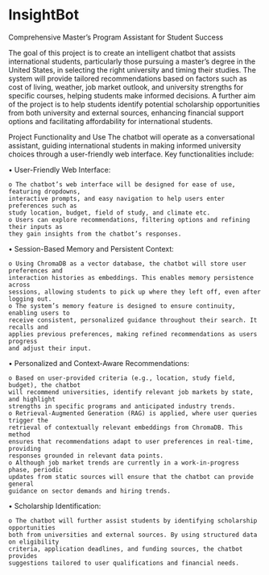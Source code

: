 # InsightBot
Comprehensive Master’s Program Assistant for Student Success

The goal of this project is to create an intelligent chatbot that assists international students, 
particularly those pursuing a master’s degree in the United States, in selecting the right university 
and timing their studies. The system will provide tailored recommendations based on factors 
such as cost of living, weather, job market outlook, and university strengths for specific courses, 
helping students make informed decisions. A further aim of the project is to help students 
identify potential scholarship opportunities from both university and external sources, enhancing 
financial support options and facilitating affordability for international students. 

Project Functionality and Use 
The chatbot will operate as a conversational assistant, guiding international students in making 
informed university choices through a user-friendly web interface. Key functionalities include: 

• User-Friendly Web Interface: 

    o The chatbot’s web interface will be designed for ease of use, featuring dropdowns, 
    interactive prompts, and easy navigation to help users enter preferences such as 
    study location, budget, field of study, and climate etc. 
    o Users can explore recommendations, filtering options and refining their inputs as 
    they gain insights from the chatbot’s responses. 
    
• Session-Based Memory and Persistent Context: 

    o Using ChromaDB as a vector database, the chatbot will store user preferences and 
    interaction histories as embeddings. This enables memory persistence across 
    sessions, allowing students to pick up where they left off, even after logging out. 
    o The system’s memory feature is designed to ensure continuity, enabling users to 
    receive consistent, personalized guidance throughout their search. It recalls and 
    applies previous preferences, making refined recommendations as users progress 
    and adjust their input.
    
• Personalized and Context-Aware Recommendations: 

    o Based on user-provided criteria (e.g., location, study field, budget), the chatbot 
    will recommend universities, identify relevant job markets by state, and highlight 
    strengths in specific programs and anticipated industry trends. 
    o Retrieval-Augmented Generation (RAG) is applied, where user queries trigger the 
    retrieval of contextually relevant embeddings from ChromaDB. This method 
    ensures that recommendations adapt to user preferences in real-time, providing 
    responses grounded in relevant data points. 
    o Although job market trends are currently in a work-in-progress phase, periodic 
    updates from static sources will ensure that the chatbot can provide general 
    guidance on sector demands and hiring trends. 
    
• Scholarship Identification: 

    o The chatbot will further assist students by identifying scholarship opportunities 
    both from universities and external sources. By using structured data on eligibility 
    criteria, application deadlines, and funding sources, the chatbot provides 
    suggestions tailored to user qualifications and financial needs.

